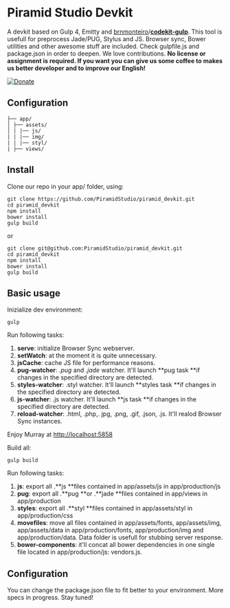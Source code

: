 # Piramid Studio Devkit

A devkit based on Gulp 4, Emitty and [brnmonteiro](https://github.com/brnmonteiro)/[**codekit-gulp**](https://github.com/brnmonteiro/codekit-gulp). This tool is usefull for preprocess Jade/PUG, Stylus and JS. Browser sync, Bower utilities and other awesome stuff are included. Check gulpfile.js and package.json in order to deepen. We love contributions. **No license or assignment is required. If you want you can give us some coffee to makes us better developer and to improve our English!**

[![Donate](https://img.shields.io/badge/Donate-PayPal-green.svg)](https://www.paypal.com/cgi-bin/webscr?cmd=_s-xclick&hosted_button_id=T24D53W3WYWHJ)

## Configuration

```
├── app/
│ ├── assets/
│ | |── js/
| | |── img/
| | |── styl/
| ├── views/
```

## Install

Clone our repo in your app/ folder, using:

```
git clone https://github.com/PiramidStudio/piramid_devkit.git
cd piramid_devkit
npm install
bower install
gulp build
```

or

```
git clone git@github.com:PiramidStudio/piramid_devkit.git
cd piramid_devkit
npm install
bower install
gulp build
```

## Basic usage

Inizialize dev environment:

```
gulp
```

Run following tasks:

1. **serve**: initialize Browser Sync webserver.
2. **setWatch**: at the moment it is quite unnecessary.
3. **jsCache**: cache JS file for performance reasons.
4. **pug-watcher**: _.pug_ and _.jade_ watcher. It'll launch **pug task **if changes in the specified directory are detected.
5. **styles-watcher**: .styl watcher. It'll launch **styles task **if changes in the specified directory are detected.
6. **js-watcher**: .js watcher. It'll launch **js task **if changes in the specified directory are detected.
7. **reload-watcher**: .html, .php,. jpg, .png, .gif, .json, .js. It'll realod Browser Sync instances.

Enjoy Murray at [http://localhost:5858](http://localhost:5858)

Build all:

```
gulp build
```

Run following tasks:

1. **js**: export all .**js **files contained in app/assets/js in app/production/js
2. **pug**: export all .**pug **or .**jade **files contained in app/views in app/production
3. **styles**: export all .**styl **files contained in app/assets/styl in app/production/css
4. **movefiles**: move all files contained in app/assets/fonts, app/assets/img, app/assets/data in app/production/fonts, app/production/img and app/production/data. Data folder is usefull for stubbing server response.
5. **bower-components**: it'll concat all bower dependencies in one single file located in app/production/js: vendors.js.

## Configuration

You can change the package.json file to fit better to your environment.
More specs in progress. Stay tuned!
